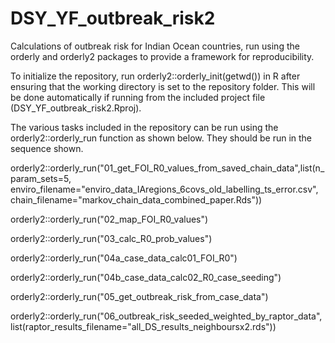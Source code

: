 # DSY_YF_outbreak_risk2
 Calculations of outbreak risk for Indian Ocean countries, run using the orderly and orderly2 packages to provide a framework for reproducibility.

 To initialize the repository, run orderly2::orderly_init(getwd()) in R after ensuring that the working directory is set to the repository folder. This will be done automatically if running from the included project file (DSY_YF_outbreak_risk2.Rproj).

 The various tasks included in the repository can be run using the orderly2::orderly_run function as shown below. They should be run in the sequence shown.

 orderly2::orderly_run("01_get_FOI_R0_values_from_saved_chain_data",list(n_param_sets=5,
  enviro_filename="enviro_data_IAregions_6covs_old_labelling_ts_error.csv",
  chain_filename="markov_chain_data_combined_paper.Rds"))

 orderly2::orderly_run("02_map_FOI_R0_values")

 orderly2::orderly_run("03_calc_R0_prob_values")

 orderly2::orderly_run("04a_case_data_calc01_FOI_R0")

 orderly2::orderly_run("04b_case_data_calc02_R0_case_seeding")

 orderly2::orderly_run("05_get_outbreak_risk_from_case_data")

 orderly2::orderly_run("06_outbreak_risk_seeded_weighted_by_raptor_data",
  list(raptor_results_filename="all_DS_results_neighboursx2.rds"))
